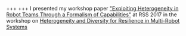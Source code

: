 +++
+++
I presented my workshop paper ["Exploiting Heterogeneity in Robot Teams Through a Formalism of Capabilities"](https://www.seas.upenn.edu/~prorok/rss2017/papers/Thomason_RSS-Workshop_ExtAbstract.pdf) at RSS 2017 in the workshop on [Heterogeneity and Diversity for Resilience in Multi-Robot Systems](https://www.seas.upenn.edu/~prorok/rss2017/)
